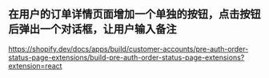 ## 在用户的订单详情页面增加一个单独的按钮，点击按钮后弹出一个对话框，让用户输入备注

https://shopify.dev/docs/apps/build/customer-accounts/pre-auth-order-status-page-extensions/build-pre-auth-order-status-page-extensions?extension=react
